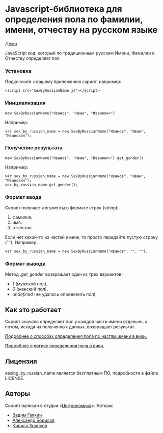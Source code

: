 Javascript-библиотека для определения пола по фамилии, имени, отчеству на русском языке
=======================================================================================

[Демо](http://vadimiztveri.github.io/)

JavaScript код, который по традиционным русским Имени, Фамилии и Отчеству определяет пол.

### Установка
Подключите к вашему приложению скрипт, например:

`<script src="SexByRussianName.js"></script>`

### Инициализация
`new SexByRussianName("Иванов", "Иван", "Иванович")`

Например:

`var sex_by_russian_name = new SexByRussianName("Иванов", "Иван", "Иванович");`

### Получение результата

`new SexByRussianName("Иванов", "Иван", "Иванович").get_gender()`

Например:

```
var sex_by_russian_name = new SexByRussianName("Иванов", "Иван", "Иванович");
sex_by_russian_name.get_gender();
```

### Формат ввода

Скрипт получает аргументы в формате строк (string):

1. фамилия.
2. имя.
3. отчество.

Если нет какой-то из частей имени, то просто передайте пустую строку (""). Например:

`var sex_by_russian_name = new SexByRussianName("Иванов", "", "");`


### Формат вывода

Метод *.get_gender* возвращает один из трех вариантов:

* *1* (мужской пол),
* *0* (женский пол),
* *undefined* (не удалось определить пол).


Как это работает
----------------

Скрипт сначала определяет пол у каждой части имени отдельно, а потом, исходя из полученных данных, возвращает результат.

[Подробнее о способах определения пола по частям имени в вики.](https://github.com/vadimiztveri/sex_by_russian_name/wiki/Определение-пола-по-частям-имени)

[Подробнее о логике определения пола в вики.](https://github.com/vadimiztveri/sex_by_russian_name/wiki/Логика-отпределения-пола)


Лицензия
--------

sexing_by_russian_name является бесплатным ПО, подробности в файле LICENSE.


Авторы
------

Скрипт написан в студии «[Цифрономика](http://cifronomika.ru/)». Авторы:
* [Вадим Галкин](https://github.com/vadimiztveri/)
* [Александр Борисов](https://github.com/aishek)
* [Кирилл Храпков](https://github.com/cubbiu)
